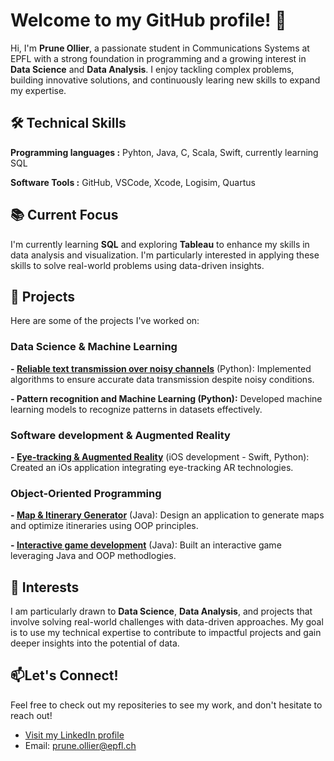 # Welcome to my GitHub profile! 👋
Hi, I'm **Prune Ollier**, a passionate student in Communications Systems at EPFL with a strong foundation in programming and a growing interest in **Data Science** and **Data Analysis**.
I enjoy tackling complex problems, building innovative solutions, and continuously learing new skills to expand my expertise.

## 🛠️ Technical Skills
**Programming languages :** Pyhton, Java, C, Scala, Swift, currently learning SQL

**Software Tools :** GitHub, VSCode, Xcode, Logisim, Quartus

## 📚 Current Focus
I'm currently learning **SQL** and exploring **Tableau** to enhance my skills in data analysis and visualization. I'm particularly interested in applying these skills to solve real-world problems using data-driven insights. 

## 💼 Projects
Here are some of the projects I've worked on:

### Data Science & Machine Learning
**- [Reliable text transmission over noisy channels](https://github.com/Pruneollier/noisy_channel_transmission)** (Python): Implemented algorithms to ensure accurate data transmission despite noisy conditions.

**- Pattern recognition and Machine Learning (Python):** Developed machine learning models to recognize patterns in datasets effectively.

### Software development & Augmented Reality
**- [Eye-tracking & Augmented Reality](https://github.com/Pruneollier/Eye_Tracking_PDS)** (iOS development - Swift, Python): Created an iOs application integrating eye-tracking AR technologies.

### Object-Oriented Programming
**- [Map & Itinerary Generator](https://github.com/Pruneollier/JaVelo)** (Java): Design an application to generate maps and optimize itineraries using OOP principles.

**- [Interactive game development](https://github.com/Pruneollier/ICWars)** (Java): Built an interactive game leveraging Java and OOP methodlogies.

## 🌟 Interests
I am particularly drawn to **Data Science**, **Data Analysis**, and projects that involve solving real-world challenges with data-driven approaches. My goal is to use my technical expertise to contribute to impactful projects and gain deeper insights into the potential of data. 

## 📫Let's Connect!
Feel free to check out my repositeries to see my work, and don't hesitate to reach out!
- [Visit my LinkedIn profile](https://www.linkedin.com/in/prune-ollier-b608721b4/)
- Email: prune.ollier@epfl.ch
